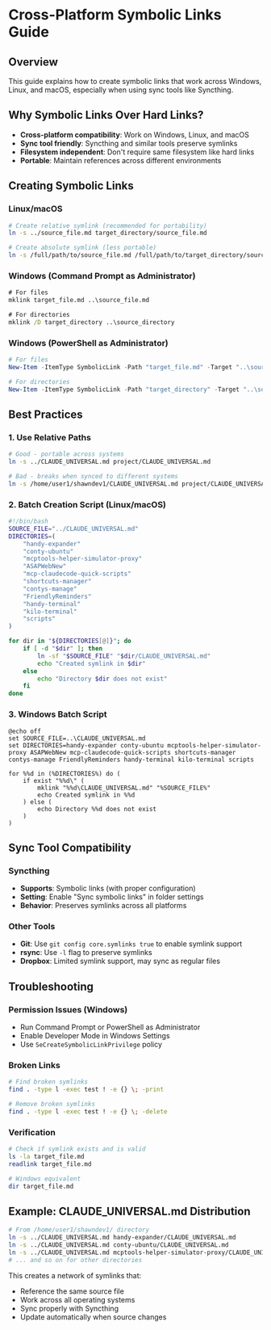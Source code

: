 # Cross-Platform Symbolic Links Guide

## Overview
This guide explains how to create symbolic links that work across Windows, Linux, and macOS, especially when using sync tools like Syncthing.

## Why Symbolic Links Over Hard Links?
- **Cross-platform compatibility**: Work on Windows, Linux, and macOS
- **Sync tool friendly**: Syncthing and similar tools preserve symlinks
- **Filesystem independent**: Don't require same filesystem like hard links
- **Portable**: Maintain references across different environments

## Creating Symbolic Links

### Linux/macOS
```bash
# Create relative symlink (recommended for portability)
ln -s ../source_file.md target_directory/source_file.md

# Create absolute symlink (less portable)
ln -s /full/path/to/source_file.md /full/path/to/target_directory/source_file.md
```

### Windows (Command Prompt as Administrator)
```cmd
# For files
mklink target_file.md ..\source_file.md

# For directories  
mklink /D target_directory ..\source_directory
```

### Windows (PowerShell as Administrator)
```powershell
# For files
New-Item -ItemType SymbolicLink -Path "target_file.md" -Target "..\source_file.md"

# For directories
New-Item -ItemType SymbolicLink -Path "target_directory" -Target "..\source_directory"
```

## Best Practices

### 1. Use Relative Paths
```bash
# Good - portable across systems
ln -s ../CLAUDE_UNIVERSAL.md project/CLAUDE_UNIVERSAL.md

# Bad - breaks when synced to different systems
ln -s /home/user1/shawndev1/CLAUDE_UNIVERSAL.md project/CLAUDE_UNIVERSAL.md
```

### 2. Batch Creation Script (Linux/macOS)
```bash
#!/bin/bash
SOURCE_FILE="../CLAUDE_UNIVERSAL.md"
DIRECTORIES=(
    "handy-expander"
    "conty-ubuntu"
    "mcptools-helper-simulator-proxy"
    "ASAPWebNew"
    "mcp-claudecode-quick-scripts"
    "shortcuts-manager"
    "contys-manage"
    "FriendlyReminders"
    "handy-terminal"
    "kilo-terminal"
    "scripts"
)

for dir in "${DIRECTORIES[@]}"; do
    if [ -d "$dir" ]; then
        ln -sf "$SOURCE_FILE" "$dir/CLAUDE_UNIVERSAL.md"
        echo "Created symlink in $dir"
    else
        echo "Directory $dir does not exist"
    fi
done
```

### 3. Windows Batch Script
```batch
@echo off
set SOURCE_FILE=..\CLAUDE_UNIVERSAL.md
set DIRECTORIES=handy-expander conty-ubuntu mcptools-helper-simulator-proxy ASAPWebNew mcp-claudecode-quick-scripts shortcuts-manager contys-manage FriendlyReminders handy-terminal kilo-terminal scripts

for %%d in (%DIRECTORIES%) do (
    if exist "%%d\" (
        mklink "%%d\CLAUDE_UNIVERSAL.md" "%SOURCE_FILE%"
        echo Created symlink in %%d
    ) else (
        echo Directory %%d does not exist
    )
)
```

## Sync Tool Compatibility

### Syncthing
- **Supports**: Symbolic links (with proper configuration)
- **Setting**: Enable "Sync symbolic links" in folder settings
- **Behavior**: Preserves symlinks across all platforms

### Other Tools
- **Git**: Use `git config core.symlinks true` to enable symlink support
- **rsync**: Use `-l` flag to preserve symlinks
- **Dropbox**: Limited symlink support, may sync as regular files

## Troubleshooting

### Permission Issues (Windows)
- Run Command Prompt or PowerShell as Administrator
- Enable Developer Mode in Windows Settings
- Use `SeCreateSymbolicLinkPrivilege` policy

### Broken Links
```bash
# Find broken symlinks
find . -type l -exec test ! -e {} \; -print

# Remove broken symlinks
find . -type l -exec test ! -e {} \; -delete
```

### Verification
```bash
# Check if symlink exists and is valid
ls -la target_file.md
readlink target_file.md

# Windows equivalent
dir target_file.md
```

## Example: CLAUDE_UNIVERSAL.md Distribution
```bash
# From /home/user1/shawndev1/ directory
ln -s ../CLAUDE_UNIVERSAL.md handy-expander/CLAUDE_UNIVERSAL.md
ln -s ../CLAUDE_UNIVERSAL.md conty-ubuntu/CLAUDE_UNIVERSAL.md
ln -s ../CLAUDE_UNIVERSAL.md mcptools-helper-simulator-proxy/CLAUDE_UNIVERSAL.md
# ... and so on for other directories
```

This creates a network of symlinks that:
- Reference the same source file
- Work across all operating systems
- Sync properly with Syncthing
- Update automatically when source changes